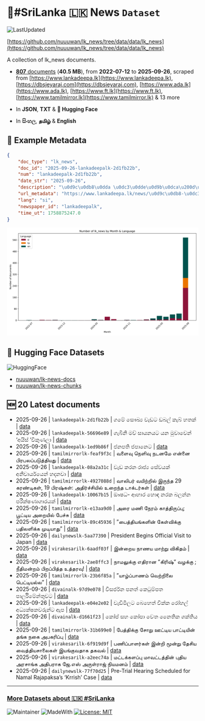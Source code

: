# 📄#SriLanka 🇱🇰 News `Dataset`

![LastUpdated](https://img.shields.io/badge/last_updated-2025--09--26_13:58:12-green)

[https://github.com/nuuuwan/lk_news/tree/data/data/lk_news](https://github.com/nuuuwan/lk_news/tree/data/data/lk_news)

A collection of lk_news documents.

- [**807** documents](https://github.com/nuuuwan/lk_news/tree/data/data/lk_news) (**40.5 MB**), from **2022-07-12** to **2025-09-26**, scraped from [https://www.lankadeepa.lk](https://www.lankadeepa.lk), [https://dbsjeyaraj.com](https://dbsjeyaraj.com), [https://www.ada.lk](https://www.ada.lk), [https://www.ft.lk](https://www.ft.lk), [https://www.tamilmirror.lk](https://www.tamilmirror.lk) & 13 more

- In **JSON**, **TXT** & **🤗 Hugging Face**

- In **සිංහල**, **தமிழ்** & **English**

## 📝 Example Metadata

```json
{
    "doc_type": "lk_news",
    "doc_id": "2025-09-26-lankadeepalk-2d1fb22b",
    "num": "lankadeepalk-2d1fb22b",
    "date_str": "2025-09-26",
    "description": "\u0d9c\u0db8\u0dda \u0dc3\u0dde\u0d9b\u0dca\u200d\u0dba \u0dc0\u0dd0\u0da9\u0da7 \u0da9\u0db6\u0dbd\u0dca \u0d9a\u0dd0\u0db6\u0dca \u0dc4\u0dad\u0d9a\u0dca",
    "url_metadata": "https://www.lankadeepa.lk/news/\u0d9c\u0db8-\u0dc3\u0d9b\u0dba-\u0dc0\u0da9\u0da7-\u0da9\u0db6\u0dbd-\u0d9a\u0db6-\u0dc4\u0dad\u0d9a/101-680273",
    "lang": "si",
    "newspaper_id": "lankadeepalk",
    "time_ut": 1758875247.0
}
```

![Chart](https://raw.githubusercontent.com/nuuuwan/lk_news/refs/heads/data/data/lk_news/docs_by_month_and_lang.png)

## 🤗 Hugging Face Datasets

![HuggingFace](https://img.shields.io/badge/-HuggingFace-FDEE21?style=for-the-badge&logo=HuggingFace)

- [nuuuwan/lk-news-docs](https://huggingface.co/datasets/nuuuwan/lk-news-docs)
- [nuuuwan/lk-news-chunks](https://huggingface.co/datasets/nuuuwan/lk-news-chunks)

## 🆕 20 Latest documents

- 2025-09-26 | `lankadeepalk-2d1fb22b` | ගමේ සෞඛ්‍ය වැඩට ඩබල් කැබ් හතක් | [data](https://github.com/nuuuwan/lk_news/tree/data/data/lk_news/2020s/2025/2025-09-26-lankadeepalk-2d1fb22b)
- 2025-09-26 | `lankadeepalk-56696e89` | ගැබිනි මව් සායනයට යන මුවාවෙන් ‘අයිස් ‘විකුණලා | [data](https://github.com/nuuuwan/lk_news/tree/data/data/lk_news/2020s/2025/2025-09-26-lankadeepalk-56696e89)
- 2025-09-26 | `lankadeepalk-1ed9b86f` | ජනපති ජපානෙට | [data](https://github.com/nuuuwan/lk_news/tree/data/data/lk_news/2020s/2025/2025-09-26-lankadeepalk-1ed9b86f)
- 2025-09-26 | `tamilmirrorlk-feaf9f3c` | வளைவு நெளிவு நடனமே என்னை பிரபலப்படுத்தியது | [data](https://github.com/nuuuwan/lk_news/tree/data/data/lk_news/2020s/2025/2025-09-26-tamilmirrorlk-feaf9f3c)
- 2025-09-26 | `lankadeepalk-08a2a31c` | වැඩ කරන රාජ්‍ය සේවයක් අනිවාර්යයෙන් හදනවා | [data](https://github.com/nuuuwan/lk_news/tree/data/data/lk_news/2020s/2025/2025-09-26-lankadeepalk-08a2a31c)
- 2025-09-26 | `tamilmirrorlk-4927088d` | வாலிபர் வயிற்றில் இருந்த 29 கரண்டிகள், 19 பிரஷ்கள்: அதிர்ச்சியில் உறைந்த டாக்டர்கள் | [data](https://github.com/nuuuwan/lk_news/tree/data/data/lk_news/2020s/2025/2025-09-26-tamilmirrorlk-4927088d)
- 2025-09-26 | `lankadeepalk-10067b15` | ඖෂධ- ආහාර හොඳ නරක බලන්න පරීක්ෂණාගාරයක් | [data](https://github.com/nuuuwan/lk_news/tree/data/data/lk_news/2020s/2025/2025-09-26-lankadeepalk-10067b15)
- 2025-09-26 | `tamilmirrorlk-e13aa9d0` | அரை மணி நேரம் காத்திருப்பு; பூட்டிய அறையில் பேச்சு | [data](https://github.com/nuuuwan/lk_news/tree/data/data/lk_news/2020s/2025/2025-09-26-tamilmirrorlk-e13aa9d0)
- 2025-09-26 | `tamilmirrorlk-89c45936` | ”பைத்தியங்களின் கேள்விக்கு பதிலளிக்க முடியாது” | [data](https://github.com/nuuuwan/lk_news/tree/data/data/lk_news/2020s/2025/2025-09-26-tamilmirrorlk-89c45936)
- 2025-09-26 | `dailynewslk-5aa77390` | President Begins Official Visit to Japan | [data](https://github.com/nuuuwan/lk_news/tree/data/data/lk_news/2020s/2025/2025-09-26-dailynewslk-5aa77390)
- 2025-09-26 | `virakesarilk-6aadf03f` | இன்றைய நாணய மாற்று விகிதம் | [data](https://github.com/nuuuwan/lk_news/tree/data/data/lk_news/2020s/2025/2025-09-26-virakesarilk-6aadf03f)
- 2025-09-26 | `virakesarilk-2ae8ffc3` | நாமலுக்கு எதிரான “கிரிஷ்“ வழக்கு ; நீதிமன்றம் பிறப்பித்த உத்தரவு! | [data](https://github.com/nuuuwan/lk_news/tree/data/data/lk_news/2020s/2025/2025-09-26-virakesarilk-2ae8ffc3)
- 2025-09-26 | `tamilmirrorlk-23b6f85a` | ”யாழ்ப்பாணம் வெற்றிலை பெட்டியல்ல” | [data](https://github.com/nuuuwan/lk_news/tree/data/data/lk_news/2020s/2025/2025-09-26-tamilmirrorlk-23b6f85a)
- 2025-09-26 | `divainalk-97d9e078` | විසර්ජන පනත් කෙටුම්පත පාර්ලිමේන්තුවට | [data](https://github.com/nuuuwan/lk_news/tree/data/data/lk_news/2020s/2025/2025-09-26-divainalk-97d9e078)
- 2025-09-26 | `lankadeepalk-e04e2e02` | වැඩිමිලට බෙහෙත් වික්ක රෝහල් අධ්‍යක්ෂකවරුන්ට   ඇප | [data](https://github.com/nuuuwan/lk_news/tree/data/data/lk_news/2020s/2025/2025-09-26-lankadeepalk-e04e2e02)
- 2025-09-26 | `divainalk-d1661f23` | කෝප් සහ කෝපා වෙත නෛතික ශක්තිය | [data](https://github.com/nuuuwan/lk_news/tree/data/data/lk_news/2020s/2025/2025-09-26-divainalk-d1661f23)
- 2025-09-26 | `tamilmirrorlk-31b699e0` | பேத்திக்கு சோறு ஊட்டிய பாட்டியின் தங்க நகை அபகரிப்பு | [data](https://github.com/nuuuwan/lk_news/tree/data/data/lk_news/2020s/2025/2025-09-26-tamilmirrorlk-31b699e0)
- 2025-09-26 | `virakesarilk-6f919d9f` | பணிப்பாளர்கள் இன்றி மூன்று தேசிய வைத்தியசாலைகள் இயங்குவதாக தகவல் | [data](https://github.com/nuuuwan/lk_news/tree/data/data/lk_news/2020s/2025/2025-09-26-virakesarilk-6f919d9f)
- 2025-09-26 | `virakesarilk-a2eec74a` | மட்டக்களப்பு மாவட்டத்தின் புதிய அரசாங்க அதிபராக ஜே.எஸ் அருள்ராஜ் நியமனம் | [data](https://github.com/nuuuwan/lk_news/tree/data/data/lk_news/2020s/2025/2025-09-26-virakesarilk-a2eec74a)
- 2025-09-26 | `dailynewslk-77f70d25` | Pre-Trial Hearing Scheduled for Namal Rajapaksa’s ‘Krrish’ Case | [data](https://github.com/nuuuwan/lk_news/tree/data/data/lk_news/2020s/2025/2025-09-26-dailynewslk-77f70d25)

---

### [More Datasets about 🇱🇰 #SriLanka](https://github.com/nuuuwan/lk_datasets)

![Maintainer](https://img.shields.io/badge/maintainer-nuuuwan-red)
![MadeWith](https://img.shields.io/badge/made_with-python-blue)
[![License: MIT](https://img.shields.io/badge/License-MIT-yellow.svg)](https://opensource.org/licenses/MIT)
